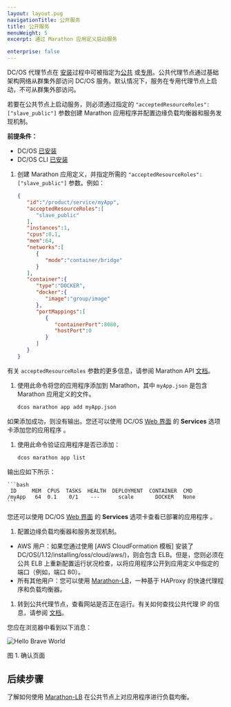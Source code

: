 ```yaml
---
layout: layout.pug
navigationTitle: 公开服务
title: 公开服务
menuWeight: 5
excerpt: 通过 Marathon 应用定义启动服务

enterprise: false
---
```



DC/OS 代理节点在 [安装](/1.12/installing/)过程中可被指定为[公共](/1.12/overview/concepts/#public-agent-node) 或[专用](/1.12/overview/concepts/#private-agent-node)。公共代理节点通过基础架构网络从群集外部访问 DC/OS 服务。默认情况下，服务在专用代理节点上启动，不可从群集外部访问。

若要在公共节点上启动服务，则必须通过指定的 `"acceptedResourceRoles":["slave_public"]` 参数创建 Marathon 应用程序并配置边缘负载均衡器和服务发现机制。

**前提条件：**

- DC/OS [已安装](/1.12/installing/)
- DC/OS CLI [已安装](/1.12/cli/install/)

1. 创建 Marathon 应用定义，并指定所需的 `"acceptedResourceRoles":["slave_public"]` 参数。例如：

    ```json
    {
       "id":"/product/service/myApp",
       "acceptedResourceRoles":[
          "slave_public"
       ],
       "instances":1,
       "cpus":0.1,
       "mem":64,
       "networks":[
          {
             "mode":"container/bridge"
          }
       ],
       "container":{
          "type":"DOCKER",
          "docker":{
             "image":"group/image"
          },
          "portMappings":[
             {
                "containerPort":8080,
                "hostPort":0
             }
          ]
       }
    }
    ```

 有关 `acceptedResourceRoles` 参数的更多信息，请参阅 Marathon API [文档](/1.12/deploying-services/marathon-api/)。

1. 使用此命令将您的应用程序添加到 Marathon，其中 `myApp.json` 是包含 Marathon 应用定义的文件。

    ```bash
    dcos marathon app add myApp.json
    ```

 如果添加成功，则没有输出。您还可以使用 DC/OS [Web 界面](/1.12/gui/services/) 的 **Services** 选项卡添加您的应用程序 。

1. 使用此命令验证应用程序是否已添加：

    ```bash
    dcos marathon app list
    ```

 输出应如下所示：

    ```bash
     ID     MEM  CPUS  TASKS  HEALTH  DEPLOYMENT  CONTAINER  CMD
    /myApp   64  0.1    0/1    ---      scale       DOCKER   None
    ```

 您还可以使用 DC/OS [Web 界面](/1.12/gui/services/) 的 **Services** 选项卡查看已部署的应用程序 。

1. 配置边缘负载均衡器和服务发现机制。

 - AWS 用户：如果您通过使用 [AWS CloudFormation 模板] 安装了 DC/OS(/1.12/installing/oss/cloud/aws/)，则会包含 ELB。但是，您则必须在公共 ELB 上重新配置运行状况检查，以将应用程序公开到应用定义中指定的端口（例如，端口 80）。
 - 所有其他用户：您可以使用 [Marathon-LB](/services/marathon-lb/)，一种基于 HAProxy 的快速代理程序和负载均衡器。

1. 转到公共代理节点，查看网站是否正在运行。有关如何查找公共代理 IP 的信息，请参阅 [文档](/1.12/administering-clusters/locate-public-agent/)。

 您应在浏览器中看到以下消息：

 ![Hello Brave World](/1.12/img/helloworld.png)

 图 1. 确认页面

## 后续步骤

了解如何使用 [Marathon-LB](/1.12/tutorials/dcos-101/marathon-lb/) 在公共节点上对应用程序进行负载均衡。
